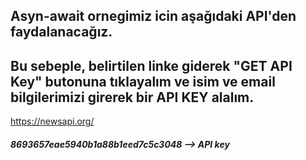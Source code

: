 ## Asyn-await ornegimiz icin aşağıdaki API'den faydalanacağız.

## Bu sebeple, belirtilen linke giderek "GET API Key" butonuna tıklayalım ve isim ve email bilgilerimizi girerek bir API KEY alalım.

https://newsapi.org/


##### 8693657eae5940b1a88b1eed7c5c3048 --> API key
